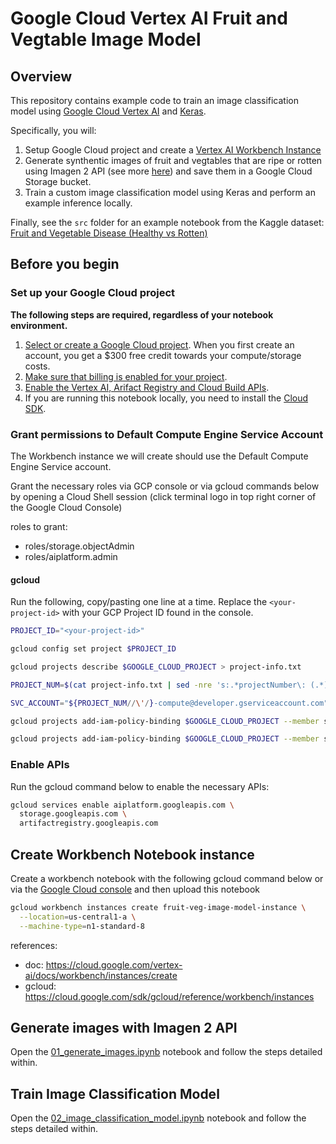 # Google Cloud Vertex AI Fruit and Vegtable Image Model

## Overview

This repository contains example code to train an image classification model using [Google Cloud Vertex AI](https://cloud.google.com/vertex-ai) and [Keras](https://keras.io/). 

Specifically, you will:

1. Setup Google Cloud project and create a [Vertex AI Workbench Instance](https://cloud.google.com/vertex-ai/docs/workbench/instances/introduction)
2. Generate synthentic images of fruit and vegtables that are ripe or rotten using Imagen 2 API (see more [here](https://cloud.google.com/vertex-ai/generative-ai/docs/image/overview)) and save them in a Google Cloud Storage bucket.
3. Train a custom image classification model using Keras and perform an example inference locally.

Finally, see the `src` folder for an example notebook from the Kaggle dataset: [Fruit and Vegetable Disease (Healthy vs Rotten)](https://www.kaggle.com/datasets/muhammad0subhan/fruit-and-vegetable-disease-healthy-vs-rotten)

## Before you begin

### Set up your Google Cloud project

**The following steps are required, regardless of your notebook environment.**

1. [Select or create a Google Cloud project](https://console.cloud.google.com/cloud-resource-manager). When you first create an account, you get a $300 free credit towards your compute/storage costs.
2. [Make sure that billing is enabled for your project](https://cloud.google.com/billing/docs/how-to/modify-project).
3. [Enable the Vertex AI, Arifact Registry and Cloud Build APIs](https://console.cloud.google.com/flows/enableapi?apiid=aiplatform.googleapis.com,cloudbuild.googleapis.com,artifactregistry.googleapis.com).
4. If you are running this notebook locally, you need to install the [Cloud SDK](https://cloud.google.com/sdk).

### Grant permissions to Default Compute Engine Service Account

The Workbench instance we will create should use the Default Compute Engine Service account.

Grant the necessary roles via GCP console or via gcloud commands below by opening a Cloud Shell session (click terminal logo in top right corner of the Google Cloud Console)

roles to grant:

* roles/storage.objectAdmin
* roles/aiplatform.admin

#### gcloud

Run the following, copy/pasting one line at a time. Replace the `<your-project-id>` with your GCP Project ID found in the console.

```sh
PROJECT_ID="<your-project-id>" 

gcloud config set project $PROJECT_ID

gcloud projects describe $GOOGLE_CLOUD_PROJECT > project-info.txt

PROJECT_NUM=$(cat project-info.txt | sed -nre 's:.*projectNumber\: (.*):\1:p')

SVC_ACCOUNT="${PROJECT_NUM//\'/}-compute@developer.gserviceaccount.com"

gcloud projects add-iam-policy-binding $GOOGLE_CLOUD_PROJECT --member serviceAccount:$SVC_ACCOUNT --role roles/storage.objectAdmin

gcloud projects add-iam-policy-binding $GOOGLE_CLOUD_PROJECT --member serviceAccount:$SVC_ACCOUNT --role roles/aiplatform.admin
```

### Enable APIs

Run the gcloud command below to enable the necessary APIs:

```sh
gcloud services enable aiplatform.googleapis.com \
  storage.googleapis.com \
  artifactregistry.googleapis.com 
```

## Create Workbench Notebook instance

Create a workbench notebook with the following gcloud command below or via the [Google Cloud console](https://console.cloud.google.com/vertex-ai/workbench/instances) and then upload this notebook

```sh
gcloud workbench instances create fruit-veg-image-model-instance \
  --location=us-central1-a \
  --machine-type=n1-standard-8
```

references:

* doc: https://cloud.google.com/vertex-ai/docs/workbench/instances/create
* gcloud: https://cloud.google.com/sdk/gcloud/reference/workbench/instances

## Generate images with Imagen 2 API

Open the [01_generate_images.ipynb](src/01_generate_images.ipynb) notebook and follow the steps detailed within.

## Train Image Classification Model

Open the [02_image_classification_model.ipynb](src/02_image_classification_model.ipynb) notebook and follow the steps detailed within.